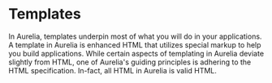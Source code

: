 # Templates

In Aurelia, templates underpin most of what you will do in your applications. A template in Aurelia is enhanced HTML that utilizes special markup to help you build applications. While certain aspects of templating in Aurelia deviate slightly from HTML, one of Aurelia's guiding principles is adhering to the HTML specification. In-fact, all HTML in Aurelia is valid HTML.

